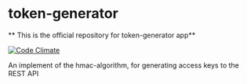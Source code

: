 # token-generator
** This is the official repository for token-generator app**

[![Code Climate](https://codeclimate.com/github/ArcanaMagus/token-generator/badges/gpa.svg)](https://codeclimate.com/github/ArcanaMagus/token-generator)

An implement of the  hmac-algorithm, for generating access keys to the REST API
